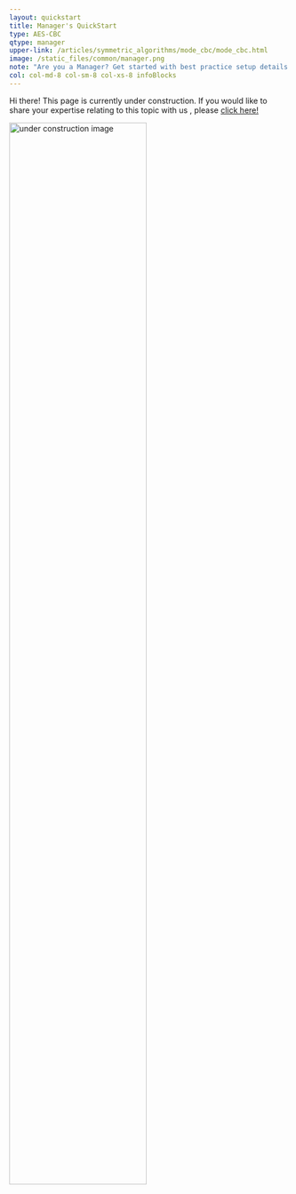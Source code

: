 ```yaml
---
layout: quickstart
title: Manager's QuickStart
type: AES-CBC
qtype: manager
upper-link: /articles/symmetric_algorithms/mode_cbc/mode_cbc.html
image: /static_files/common/manager.png
note: "Are you a Manager? Get started with best practice setup details above."
col: col-md-8 col-sm-8 col-xs-8 infoBlocks
---
```


Hi there! This page is currently under construction. If you would like to share your expertise relating to this topic with us , please <a href="CONTRIBUTING-template.md">click here!</a>

<img src="/static_files/common/under_construction.jpg" style="width:70%;height:70%;" alt="under construction image">
